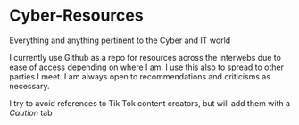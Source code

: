 # Cyber-Resources
Everything and anything pertinent to the Cyber and IT world

I currently use Github as a repo for resources across the interwebs due to ease of access depending on where I am. I use this also to spread to other parties I meet. I am always open to recommendations and criticisms as necessary.


I try to avoid references to Tik Tok content creators, but will add them with a *Caution* tab
